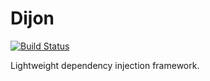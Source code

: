 # Dijon

[![Build Status](https://travis-ci.org/battila7/dijon.svg?branch=master)](https://travis-ci.org/battila7/dijon)

Lightweight dependency injection framework.
